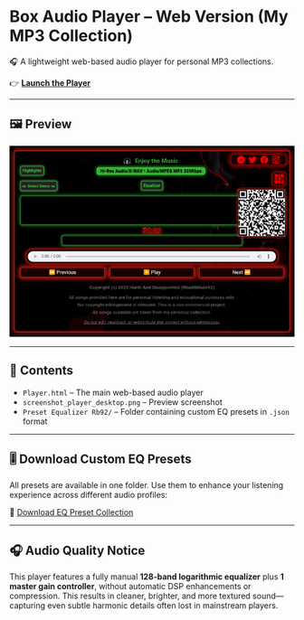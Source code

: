 
# Box Audio Player – Web Version (My MP3 Collection)

🎧 A lightweight web-based audio player for personal MP3 collections.

👉 **[Launch the Player](https://sfl.gl/V6gqDt)**

---

## 🖼️ Preview

![Audio Player Preview](https://raw.githubusercontent.com/Rhaditbhule92/Box-Audio-Player-Web-Version-My-Mp3-Collection/main/Screenshot_Web_Audio_Player.png)

---

## 📄 Contents

- `Player.html` – The main web-based audio player  
- `screenshot_player_desktop.png` – Preview screenshot  
- `Preset Equalizer Rb92/` – Folder containing custom EQ presets in `.json` format  

---

## 🎚️ Download Custom EQ Presets

All presets are available in one folder. Use them to enhance your listening experience across different audio profiles:

🔗 [Download EQ Preset Collection](https://sfl.gl/59LHzg)

---

## 🎧 Audio Quality Notice

This player features a fully manual **128-band logarithmic equalizer** plus **1 master gain controller**, without automatic DSP enhancements or compression. This results in cleaner, brighter, and more textured sound—capturing even subtle harmonic details often lost in mainstream players.
